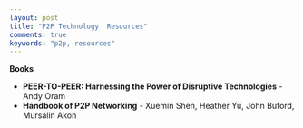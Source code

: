 ```yaml
---
layout: post
title: "P2P Technology  Resources"
comments: true
keywords: "p2p, resources"
---
```


__Books__

- __PEER-TO-PEER: Harnessing the Power of Disruptive Technologies__ - Andy Oram
- __Handbook of P2P Networking__ - Xuemin Shen, Heather Yu, John Buford, Mursalin Akon
